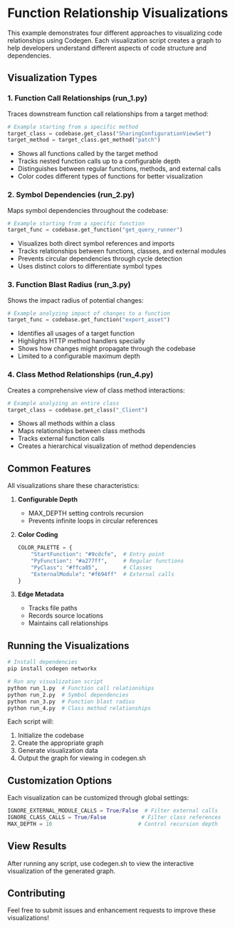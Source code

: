 # Function Relationship Visualizations

This example demonstrates four different approaches to visualizing code relationships using Codegen. Each visualization script creates a graph to help developers understand different aspects of code structure and dependencies.

## Visualization Types

### 1. Function Call Relationships (run_1.py)
Traces downstream function call relationships from a target method:
```python
# Example starting from a specific method
target_class = codebase.get_class("SharingConfigurationViewSet")
target_method = target_class.get_method("patch")
```
- Shows all functions called by the target method
- Tracks nested function calls up to a configurable depth
- Distinguishes between regular functions, methods, and external calls
- Color codes different types of functions for better visualization

### 2. Symbol Dependencies (run_2.py)
Maps symbol dependencies throughout the codebase:
```python
# Example starting from a specific function
target_func = codebase.get_function("get_query_runner")
```
- Visualizes both direct symbol references and imports
- Tracks relationships between functions, classes, and external modules
- Prevents circular dependencies through cycle detection
- Uses distinct colors to differentiate symbol types

### 3. Function Blast Radius (run_3.py)
Shows the impact radius of potential changes:
```python
# Example analyzing impact of changes to a function
target_func = codebase.get_function("export_asset")
```
- Identifies all usages of a target function
- Highlights HTTP method handlers specially
- Shows how changes might propagate through the codebase
- Limited to a configurable maximum depth

### 4. Class Method Relationships (run_4.py)
Creates a comprehensive view of class method interactions:
```python
# Example analyzing an entire class
target_class = codebase.get_class("_Client")
```
- Shows all methods within a class
- Maps relationships between class methods
- Tracks external function calls
- Creates a hierarchical visualization of method dependencies

## Common Features

All visualizations share these characteristics:

1. **Configurable Depth**
   - MAX_DEPTH setting controls recursion
   - Prevents infinite loops in circular references

2. **Color Coding**
   ```python
   COLOR_PALETTE = {
       "StartFunction": "#9cdcfe",  # Entry point
       "PyFunction": "#a277ff",     # Regular functions
       "PyClass": "#ffca85",        # Classes
       "ExternalModule": "#f694ff"  # External calls
   }
   ```

3. **Edge Metadata**
   - Tracks file paths
   - Records source locations
   - Maintains call relationships

## Running the Visualizations

```bash
# Install dependencies
pip install codegen networkx

# Run any visualization script
python run_1.py  # Function call relationships
python run_2.py  # Symbol dependencies
python run_3.py  # Function blast radius
python run_4.py  # Class method relationships
```

Each script will:
1. Initialize the codebase
2. Create the appropriate graph
3. Generate visualization data
4. Output the graph for viewing in codegen.sh

## Customization Options

Each visualization can be customized through global settings:

```python
IGNORE_EXTERNAL_MODULE_CALLS = True/False  # Filter external calls
IGNORE_CLASS_CALLS = True/False           # Filter class references
MAX_DEPTH = 10                           # Control recursion depth
```

## View Results

After running any script, use codegen.sh to view the interactive visualization of the generated graph.

## Contributing

Feel free to submit issues and enhancement requests to improve these visualizations!

